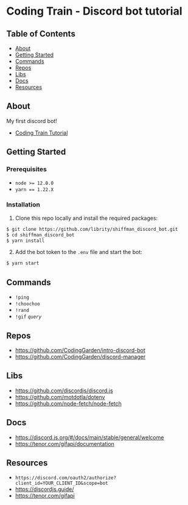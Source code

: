 # Coding Train - Discord bot tutorial

## Table of Contents

- [About](#about)
- [Getting Started](#getting_started)
- [Commands](#commands)
- [Repos](#repos)
- [Libs](#libs)
- [Docs](#docs)
- [Resources](#resources)

## About <a name = "about"></a>

My first discord bot!

- [Coding Train Tutorial](https://www.youtube.com/playlist?list=PLRqwX-V7Uu6avBYxeBSwF48YhAnSn_sA4)

## Getting Started <a name = "getting_started"></a>

### Prerequisites

- `node >= 12.0.0`
- `yarn == 1.22.X`

### Installation

1. Clone this repo locally and install the required packages:

```bash
$ git clone https://github.com/librity/shiffman_discord_bot.git
$ cd shiffman_discord_bot
$ yarn install
```

2. Add the bot token to the `.env` file and start the bot:

```bash
$ yarn start
```

## Commands <a name = "commands"></a>

- `!ping`
- `!choochoo`
- `!rand`
- `!gif` _`query`_

## Repos <a name = "repos"></a>

- https://github.com/CodingGarden/intro-discord-bot
- https://github.com/CodingGarden/discord-manager

## Libs <a name = "libs"></a>

- https://github.com/discordjs/discord.js
- https://github.com/motdotla/dotenv
- https://github.com/node-fetch/node-fetch

## Docs <a name = "docs"></a>

- https://discord.js.org/#/docs/main/stable/general/welcome
- https://tenor.com/gifapi/documentation

## Resources <a name = "resources"></a>

- `https://discord.com/oauth2/authorize?client_id=YOUR_CLIENT_ID&scope=bot`
- https://discordjs.guide/
- https://tenor.com/gifapi
